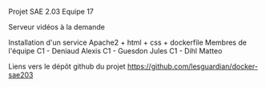 Projet SAE 2.03 Equipe 17

Serveur vidéos à la demande

Installation d'un service Apache2 + html + css + dockerfile
Membres de l'équipe
C1 - Deniaud Alexis
C1 - Guesdon Jules
C1 - Dihl Matteo

Liens vers le dépôt github du projet
https://github.com/lesguardian/docker-sae203
